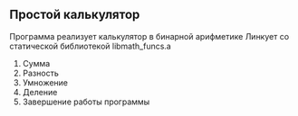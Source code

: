 ## Простой калькулятор

Программа реализует калькулятор в бинарной арифметике
Линкует со статической библиотекой libmath_funcs.a
1. Сумма
2. Разность
3. Умножение
4. Деление
0. Завершение работы программы
